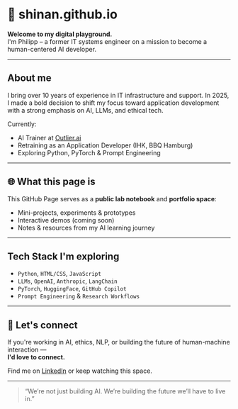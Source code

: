 # 👾 shinan.github.io

**Welcome to my digital playground.**  
I'm Philipp – a former IT systems engineer on a mission to become a human-centered AI developer.

---

## About me

I bring over 10 years of experience in IT infrastructure and support. In 2025, I made a bold decision to shift my focus toward application development with a strong emphasis on AI, LLMs, and ethical tech.

Currently:
- AI Trainer at [Outlier.ai](https://outlier.ai)
- Retraining as an Application Developer (IHK, BBQ Hamburg)
- Exploring Python, PyTorch & Prompt Engineering

---

## 🌐 What this page is

This GitHub Page serves as a **public lab notebook** and **portfolio space**:
- Mini-projects, experiments & prototypes
- Interactive demos (coming soon)
- Notes & resources from my AI learning journey

---

## Tech Stack I'm exploring

- `Python`, `HTML/CSS`, `JavaScript`
- `LLMs`, `OpenAI`, `Anthropic`, `LangChain`
- `PyTorch`, `HuggingFace`, `GitHub Copilot`
- `Prompt Engineering` & `Research Workflows`

---

## 💬 Let's connect

If you're working in AI, ethics, NLP, or building the future of human-machine interaction —  
**I'd love to connect.**

Find me on [LinkedIn](https://www.linkedin.com/in/philipp-prinzen-46a51a166/) or keep watching this space.

---

> “We’re not just building AI. We’re building the future we’ll have to live in.”
